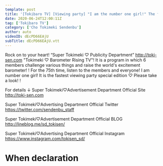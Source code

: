 ```yaml
---
template: post
title: '[Tokibaro TV] [Viewing party] "I am the number one girl!" The fastest viewing party special ep75'
date: 2020-06-24T12:00:11Z
tag: ['Tokibaro TV']
category: ['Cho Tokimeki Sendenbu']
author: auto 
videoID: dEcPD66EAjU
subTitle: dEcPD66EAjU.vtt
---
```

Rock on to your heart! “Super Tokimeki ♡ Publicity Department” http://toki-sen.com
"Tokimeki ♡ Barometer Rising TV"!
It is a program in which 6 members challenge various things and raise the world's excitement barometer! !
For the 75th time, listen to the members and everyone! I am number one girl! It is the fastest viewing party special edition ♡
Please take a look! !

For details ↓
Super Tokimeki♡Advertisement Department Official Site
http://toki-sen.com

Super Tokimeki♡Advertising Department Official Twitter
https://twitter.com/sendenbu_staff

Super Tokimeki♡Advertisement Department Official BLOG
http://lineblog.me/sd_tokisen/

Super Tokimeki♡Advertising Department Official Instagram
https://www.instagram.com/tokisen_sd/

# When declaration